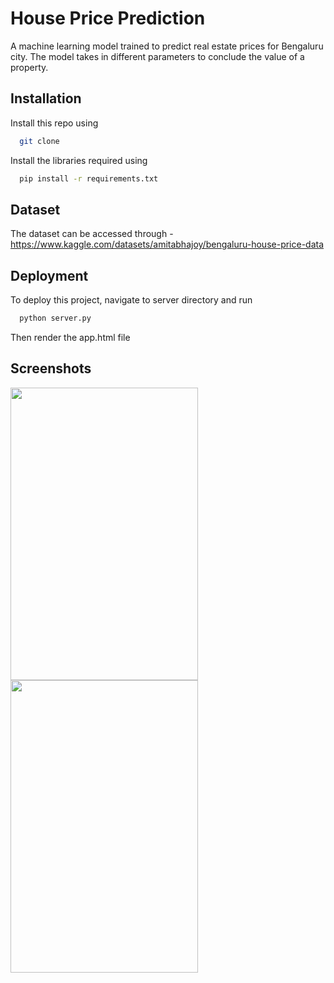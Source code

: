 
# House Price Prediction

A machine learning model trained to predict real estate prices for Bengaluru city. The model takes in different parameters to conclude the value of a property.


## Installation

Install this repo using

```bash
  git clone
```
Install the libraries required using

```bash
  pip install -r requirements.txt
```
## Dataset
The dataset can be accessed through - https://www.kaggle.com/datasets/amitabhajoy/bengaluru-house-price-data



## Deployment

To deploy this project, navigate to server directory and run

```bash
  python server.py
```
Then render the app.html file


## Screenshots

<img src = "Screenshot 2024-06-11 121839" width = "300px" height = "468px">

<img src = "Screenshot 2024-06-11 121918" width = "300px" height = "468px">

